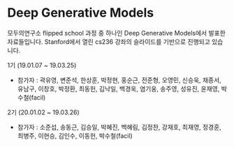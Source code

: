 # Deep Generative Models
모두의연구소 flipped school 과정 중 하나인 Deep Generative Models에서 발표한 자료들입니다.
Stanford에서 열린 cs236 강좌의 슬라이드를 기반으로 진행되고 있습니다.

1기 (19.01.07 ~ 19.03.25)
* 참가자 : 곽유영, 변준석, 한상훈, 박정현, 홍순근, 전준형, 오영민, 신승욱, 채종서, 유남구, 이창호, 박정환, 최동헌, 김낙일, 백경욱, 염기웅, 송주영, 성유진, 윤재영, 박수철(facil)

2기 (20.01.02 ~ 19.03.26)
* 참가자 : 소준섭, 송동근, 김승일, 박혜진, 백혜림, 김정찬, 강재호, 최재영, 정경훈, 최병주, 이현승, 김인수, 이동헌, 박수철(facil)
